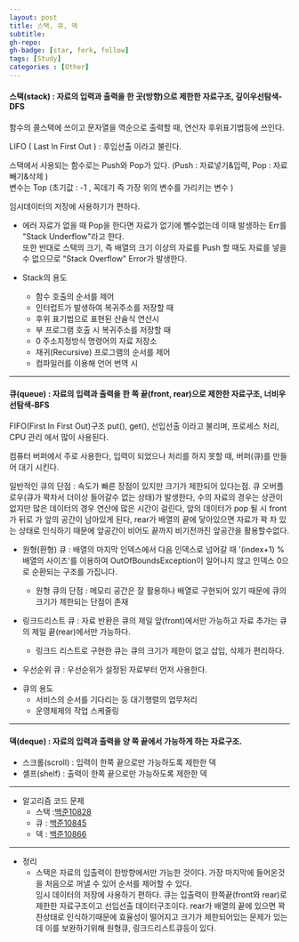 ```yaml
---
layout: post
title: 스택, 큐, 덱
subtitle: 
gh-repo: 
gh-badge: [star, fork, follow]
tags: [Study]
categories : [Other]
---
```


#### 스택(stack) : 자료의 입력과 출력을 한 곳(방향)으로 제한한 자료구조, 깊이우선탐색-DFS

함수의 콜스택에 쓰이고 문자열을 역순으로 출력할 때, 연산자 후위표기법등에 쓰인다.

LIFO ( Last In First Out ) :  후입선출 이라고 불린다.

스택에서 사용되는 함수로는 Push와 Pop가 있다. (Push : 자료넣기&입력, Pop : 자료빼기&삭제 )  
변수는 Top (초기값 : -1 , 꼭데기 즉 가장 위의 변수를 가리키는 변수 )   

임시데이터의 저장에 사용하기가 편하다.  

- 에러
자료가 없을 때 Pop을 한다면 자료가 없기에 뺄수없는데 이때 발생하는 Err를 "Stack Underflow"라고 한다.  
또한 반대로 스택의 크기, 즉 배열의 크기 이상의 자료를 Push 할 때도 자료를 넣을 수 없으므로 "Stack Overflow" 
Error가 발생한다.   
  
  
- Stack의 용도

    - 함수 호출의 순서를 제어
    - 인터럽트가 발생하여 복귀주소를 저장할 때
    - 후위 표기법으로 표현된 산술식 연산시 
    - 부 프로그램 호출 시 복귀주소를 저장할 때
    - 0 주소지정방식 명령어의 자료 저장소 
    - 재귀(Recursive) 프로그램의 순서를 제어
    - 컴파일러를 이용해 언어 번역 시

----

#### 큐(queue) : 자료의 입력과 출력을 한 쪽 끝(front, rear)으로 제한한 자료구조, 너비우선탐색-BFS  

FIFO(First In First Out)구조 put(), get(), 선입선출 이라고 불리며, 프로세스 처리, CPU 관리 에서
많이 사용된다.   

컴퓨터 버퍼에서 주로 사용한다, 입력이 되었으나 처리를 하지 못할 때, 버퍼(큐)를 만들어 대기 시킨다.

일반적인 큐의 단점 : 속도가 빠른 장점이 있지만 크기가 제한되어 있다는점. 큐 오버플로우(큐가 꽉차서 더이상 들어갈수 없는 상태)가 발생한다, 수의 자료의 경우는 상관이 없지만 많은 데이터의 경우 연산에 많은 시간이 걸린다, 앞의 데이터가 pop 될 시 front가 뒤로 가 앞의 공간이 남아있게 된다, rear가 배열의 끝에 닿아있으면 자료가 꽉 차 있는 상태로 인식하기 때문에 앞공간이 비어도 끝까지 비기전까진 앞공간을 활용할수없다.

- 원형(환형) 큐 : 배열의 마지막 인덱스에서 다음 인덱스로 넘어갈 때 '(index+1) % 배열의 사이즈'를 이용하여 OutOfBoundsException이 일어나지 않고 인덱스 0으로 순환되는 구조를 가집니다.    
    - 원형 큐의 단점 : 메모리 공간은 잘 활용하나 배열로 구현되어 있기 때문에 큐의 크기가 제한되는 단점이 존재  

- 링크드리스트 큐 : 자료 반환은 큐의 제일 앞(front)에서만 가능하고 자료 추가는 큐의 제일 끝(rear)에서만 가능하다.  
    - 링크드 리스트로 구현한 큐는 큐의 크기가 제한이 없고 삽입, 삭제가 편리하다.  

- 우선순위 큐 : 우선순위가 설정된 자료부터 먼저 사용한다.

* 큐의 용도
    - 서비스의 순서를 기다리는 등 대기행렬의 업무처리
    - 운영체제의 작업 스케줄링

----

#### 덱(deque) : 자료의 입력과 출력을 양 쪽 끝에서 가능하게 하는 자료구조.
- 스크롤(scroll) : 입력이 한쪽 끝으로만 가능하도록 제한한 덱
- 셸프(shelf) : 출력이 한쪽 끝으로만 가능하도록 제한한 덱

----

* 알고리즘 코드 문제
    - 스택 :[백준10828](https://www.acmicpc.net/problem/10828)
    - 큐 : [백준10845](https://www.acmicpc.net/problem/10845) 
    - 덱 : [백준10866](https://www.acmicpc.net/problem/10866)


----

* 정리
    - 스택은 자료의 입출력이 한방향에서만 가능한 것이다. 가장 마지막에 들어온것을 처음으로 꺼낼 수 있어 순서를 제어할 수 있다.  
      임시 데이터의 저장에 사용하기 편하다.
      큐는 입출력이 한쪽끝(front와 rear)로 제한한 자료구조이고 선입선출 데이터구조이다. rear가 배열의 끝에 있으면 꽉 찬상태로 인식하기때문에 효율성이 떨어지고 크기가 제한되어있는 문제가 있는데 이를 보완하기위해 원형큐, 링크드리스트큐등이 있다.

